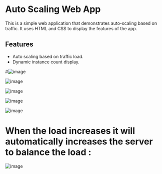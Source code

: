 # Auto Scaling Web App

This is a simple web application that demonstrates auto-scaling based on traffic. It uses HTML and CSS to display the features of the app.

## Features

- Auto scaling based on traffic load.
- Dynamic instance count display.

#![image](https://github.com/user-attachments/assets/e22de785-b16a-4f89-a0da-f04609e799f6)


![image](https://github.com/user-attachments/assets/68bc0741-8a49-48f8-9e3d-31161d82fa72)


![image](https://github.com/user-attachments/assets/5d728567-37e6-4845-969c-8bfe2a8f194f)

![image](https://github.com/user-attachments/assets/50ee5eb0-873d-462f-99bc-1373a5750a6e)

![image](https://github.com/user-attachments/assets/d01e473f-3a77-4972-91eb-5077eba92d89)



# When the load increases it will automatically increases the server to balance the load :
![image](https://github.com/user-attachments/assets/b170efd4-2d13-46bb-ad1e-c60e3e9fad18)


